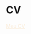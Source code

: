 # CV
 
<a href="https://leocolla.github.io/Curriculo.html/" target="_blank" style="color: antiquewhite;">Meu CV</a>
